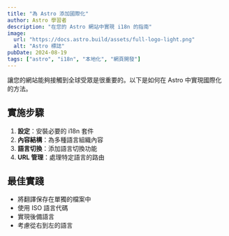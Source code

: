 ```yaml
---
title: "為 Astro 添加國際化"
author: Astro 學習者
description: "在您的 Astro 網站中實現 i18n 的指南"
image:
  url: "https://docs.astro.build/assets/full-logo-light.png"
  alt: "Astro 標誌"
pubDate: 2024-08-19
tags: ["astro", "i18n", "本地化", "網頁開發"]
---
```


讓您的網站能夠接觸到全球受眾是很重要的。以下是如何在 Astro 中實現國際化的方法。

## 實施步驟

1. **設定**：安裝必要的 i18n 套件
2. **內容結構**：為多種語言組織內容
3. **語言切換**：添加語言切換功能
4. **URL 管理**：處理特定語言的路由

## 最佳實踐

- 將翻譯保存在單獨的檔案中
- 使用 ISO 語言代碼
- 實現後備語言
- 考慮從右到左的語言
